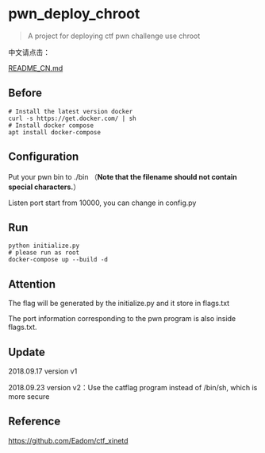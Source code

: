 # pwn_deploy_chroot

> A project for deploying ctf pwn challenge use chroot

中文请点击：

[README_CN.md](https://github.com/giantbranch/pwn_deploy_chroot/blob/master/README_CN.md)

## Before

```
# Install the latest version docker
curl -s https://get.docker.com/ | sh
# Install docker compose
apt install docker-compose
```

## Configuration

Put your pwn bin to ./bin （**Note that the filename should not contain special characters.**）

Listen port start from 10000, you can change in config.py

## Run

```
python initialize.py
# please run as root
docker-compose up --build -d
```

## Attention

The flag will be generated by the initialize.py and it store in flags.txt

The port information corresponding to the pwn program is also inside  flags.txt.

## Update

2018.09.17 version v1

2018.09.23 version v2：Use the catflag program instead of /bin/sh, which is more secure

## Reference

https://github.com/Eadom/ctf_xinetd
